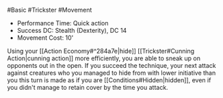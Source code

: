 #Basic #Trickster #Movement
 
- Performance Time: Quick action
- Success DC: Stealth (Dexterity), DC 14
- Movement Cost: 10'
 
Using your [[Action Economy#^284a7e|hide]] [[Trickster#Cunning Action|cunning action]] more efficiently, you are able to sneak up on opponents out in the open. If you succeed the technique, your next attack against creatures who you managed to hide from with lower initiative than you this turn is made as if you are [[Conditions#Hidden|hidden]], even if you didn't manage to retain cover by the time you attack.